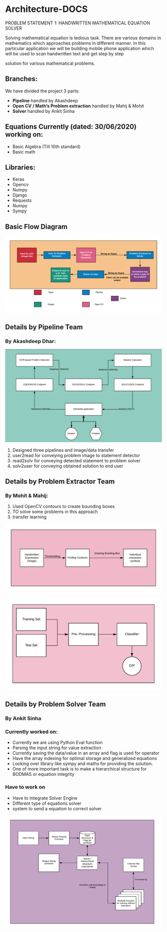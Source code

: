 # Architecture-DOCS

PROBLEM STATEMENT 1: HANDWRITTEN MATHEMATICAL EQUATION SOLVER

Solving mathematical equation is tedious task. There are various domains in mathematics which approaches problems in different manner. In this particular application we will be building mobile phone application which will be used to scan handwritten text and get step by step

solution for various mathematical problems.

## Branches:

We have divided the project 3 parts:

- **Pipeline** handled by Akashdeep
- **Open CV / Math’s Problem extraction** handled by Mahij & Mohit
- **Solver** handled by Ankit Sinha

## Equations Currently (dated: 30/06/2020) working on:

- Basic Algebra (Till 10th standard)
- Basic math

## Libraries:

- Keras
- Opencv
- Numpy
- Django
- Requests
- Numpy
- Sympy

## Basic Flow Diagram

![Architecture/image3.png](Architecture/image3.png)

## Details by **Pipeline Team**

### By Akashdeep Dhar:

![Architecture/image4.png](Architecture/image4.png)

1. Designed three pipelines and image/data transfer
2. user2read for conveying problem image to statement detector
3. read2solv for conveying detected statement to problem solver
4. solv2user for conveying obtained solution to end user

## Details by **Problem Extractor Team**

### By Mohit & Mahij:

1. Used OpenCV contours to create bounding boxes
2. TO solve some problems in this approach
3. transfer learning

![Architecture/image5.png](Architecture/image5.png)



![Architecture/image6.png](Architecture/image6.png)

## Details by **Problem Solver Team**

### By Ankit Sinha

### Currently worked on:
- Currently we are using Python Eval function
- Parsing the input string for value extraction
- Currently saving the data/value in an array and flag is used for operator
- Have the array indexing for optimal storage and generalized equations
- Looking over library like sympy and maths for providing the solution.
- One of more important task is to make a hierarchical structure for BODMAS or equation integrity

### Have to work on
- Have to Integrate Solver Engine   
- Different type of equations solver 
- system to send a equation to correct solver 


![Architecture/image7.png](Architecture/image7.png)
